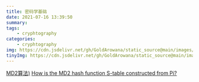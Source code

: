 ```yaml
---
title: 密码学基础
date: 2021-07-16 13:39:50
summary:
tags:
    - cryphtography
categories:
    - cryphtography
img: https://cdn.jsdelivr.net/gh/GoldArowana/static_source@main/images/cover/co71-m.jpg
tinyImg: https://cdn.jsdelivr.net/gh/GoldArowana/static_source@main/images/tiny/cover/co71.jpg
---
```



[MD2算法)](https://www.yuque.com/myvyang/eivtoz/xogtat)
[How is the MD2 hash function S-table constructed from Pi?](https://crypto.stackexchange.com/questions/11935/how-is-the-md2-hash-function-s-table-constructed-from-pi/18444#18444)

